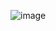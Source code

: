![image](https://user-images.githubusercontent.com/56048647/147796859-b77fc59c-140a-4136-878a-19bbe3be9040.png)
